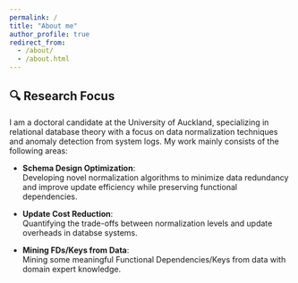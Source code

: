 ```yaml
---
permalink: /
title: "About me"
author_profile: true
redirect_from: 
  - /about/
  - /about.html
---
```

## 🔍 Research Focus
I am a doctoral candidate at the University of Auckland, specializing in relational database theory with a focus on data normalization techniques and anomaly detection from system logs. My work mainly consists of the following areas:

- **Schema Design Optimization**:  
  Developing novel normalization algorithms to minimize data redundancy and improve update efficiency while preserving functional dependencies.
  
- **Update Cost Reduction**:  
  Quantifying the trade-offs between normalization levels and update overheads in databse systems.

- **Mining FDs/Keys from Data**:  
  Mining some meaningful Functional Dependencies/Keys from data with domain expert knowledge.
  
